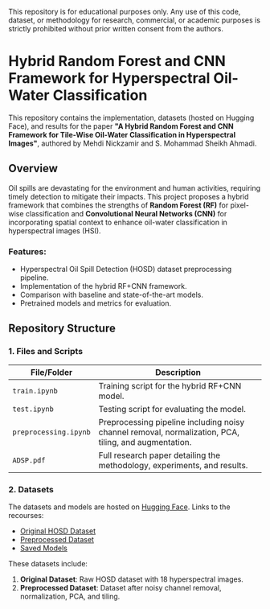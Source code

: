 This repository is for educational purposes only. Any use of this code, dataset, or methodology for research, commercial, or academic purposes is strictly prohibited without prior written consent from the authors.

# Hybrid Random Forest and CNN Framework for Hyperspectral Oil-Water Classification

This repository contains the implementation, datasets (hosted on Hugging Face), and results for the paper **"A Hybrid Random Forest and CNN Framework for Tile-Wise Oil-Water Classification in Hyperspectral Images"**, authored by Mehdi Nickzamir and S. Mohammad Sheikh Ahmadi.





## Overview

Oil spills are devastating for the environment and human activities, requiring timely detection to mitigate their impacts. This project proposes a hybrid framework that combines the strengths of **Random Forest (RF)** for pixel-wise classification and **Convolutional Neural Networks (CNN)** for incorporating spatial context to enhance oil-water classification in hyperspectral images (HSI).

### Features:
- Hyperspectral Oil Spill Detection (HOSD) dataset preprocessing pipeline.
- Implementation of the hybrid RF+CNN framework.
- Comparison with baseline and state-of-the-art models.
- Pretrained models and metrics for evaluation.

## Repository Structure

### 1. **Files and Scripts**
| File/Folder                 | Description                                                                                                                                     |
|-----------------------------|-------------------------------------------------------------------------------------------------------------------------------------------------|
| `train.ipynb`               | Training script for the hybrid RF+CNN model.                                                                                                  |
| `test.ipynb`                | Testing script for evaluating the model.                                                                                                     |
| `preprocessing.ipynb`       | Preprocessing pipeline including noisy channel removal, normalization, PCA, tiling, and augmentation.                                         |
| `ADSP.pdf`                  | Full research paper detailing the methodology, experiments, and results.                                                                      |

### 2. **Datasets**
The datasets and models are hosted on [Hugging Face](https://huggingface.co). Links to the recourses:
- [Original HOSD Dataset](https://huggingface.co/datasets/smsag99/OIL_SPILL_HSI)
- [Preprocessed Dataset](https://huggingface.co/datasets/smsag99/OIL_SPILL_HSI_AUGMENTED)
- [Saved Models](https://huggingface.co/smsag99/OIL_SPILL_Model)

These datasets include:
1. **Original Dataset**: Raw HOSD dataset with 18 hyperspectral images.
2. **Preprocessed Dataset**: Dataset after noisy channel removal, normalization, PCA, and tiling.
